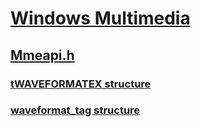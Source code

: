 # [Windows Multimedia](../_multimedia/index.md)
## [Mmeapi.h](index.md)
### [tWAVEFORMATEX structure](../mmeapi/ns-mmeapi-twaveformatex.md)
### [waveformat_tag structure](../mmeapi/ns-mmeapi-waveformat_tag.md)
